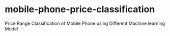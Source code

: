 # mobile-phone-price-classification
Price Range Classification of Mobile Phone using Different Machine learning Model
